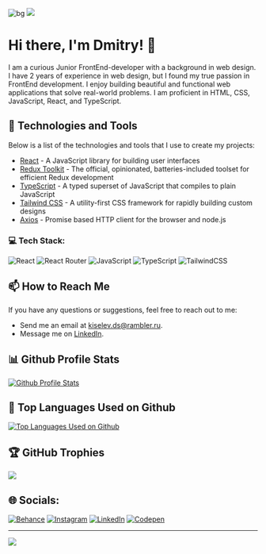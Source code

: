 ![bg](https://user-images.githubusercontent.com/73794986/211291437-60dc0b92-99f3-44be-bdac-2efe7a77bdbc.jpg)
![](https://komarev.com/ghpvc/?username=D33key)

# Hi there, I'm Dmitry! 👋

I am a curious Junior FrontEnd-developer with a background in web design. I have 2 years of experience in web design, but I found my true passion in FrontEnd development. I enjoy building beautiful and functional web applications that solve real-world problems. I am proficient in HTML, CSS, JavaScript, React, and TypeScript.

## 🔧 Technologies and Tools

Below is a list of the technologies and tools that I use to create my projects:

- [React](https://reactjs.org/) - A JavaScript library for building user interfaces
- [Redux Toolkit](https://redux-toolkit.js.org/) - The official, opinionated, batteries-included toolset for efficient Redux development
- [TypeScript](https://www.typescriptlang.org/) - A typed superset of JavaScript that compiles to plain JavaScript
- [Tailwind CSS](https://tailwindcss.com/) - A utility-first CSS framework for rapidly building custom designs
- [Axios](https://axios-http.com/) - Promise based HTTP client for the browser and node.js

### 💻 Tech Stack:
![React](https://img.shields.io/badge/react-%2320232a.svg?style=for-the-badge&logo=react&logoColor=%2361DAFB) ![React Router](https://img.shields.io/badge/React_Router-CA4245?style=for-the-badge&logo=react-router&logoColor=white) ![JavaScript](https://img.shields.io/badge/javascript-%23323330.svg?style=for-the-badge&logo=javascript&logoColor=%23F7DF1E) ![TypeScript](https://img.shields.io/badge/typescript-%23007ACC.svg?style=for-the-badge&logo=typescript&logoColor=white) ![TailwindCSS](https://img.shields.io/badge/tailwindcss-%2338B2AC.svg?style=for-the-badge&logo=tailwind-css&logoColor=white)

## 📫 How to Reach Me

If you have any questions or suggestions, feel free to reach out to me:

- Send me an email at [kiselev.ds@rambler.ru](mailto:kiselev.ds@rambler.ru).
- Message me on [LinkedIn](https://www.linkedin.com/in/dmitry-kiselev-343147207/).

## 📊 Github Profile Stats

[![Github Profile Stats](https://github-readme-stats.vercel.app/api?username=D33key&show_icons=true)](https://github.com/D33key)

## 🌟 Top Languages Used on Github

[![Top Languages Used on Github](https://github-readme-stats.vercel.app/api/top-langs/?username=D33key&layout=compact)](https://github.com/D33key)

## 🏆 GitHub Trophies
![](https://github-profile-trophy.vercel.app/?username=D33Key&theme=radical&no-frame=false&no-bg=false&margin-w=4)

## 🌐 Socials:
[![Behance](https://img.shields.io/badge/Behance-1769ff?logo=behance&logoColor=white)](https://behance.net/dimask1s) [![Instagram](https://img.shields.io/badge/Instagram-%23E4405F.svg?logo=Instagram&logoColor=white)](https://instagram.com/dimask1s) [![LinkedIn](https://img.shields.io/badge/LinkedIn-%230077B5.svg?logo=linkedin&logoColor=white)](https://linkedin.com/in/d33key) [![Codepen](https://img.shields.io/badge/Codepen-000000?style=for-the-badge&logo=codepen&logoColor=white)](https://codepen.io/d33key) 

---
[![](https://visitcount.itsvg.in/api?id=D33Key&icon=0&color=0)](https://visitcount.itsvg.in)

